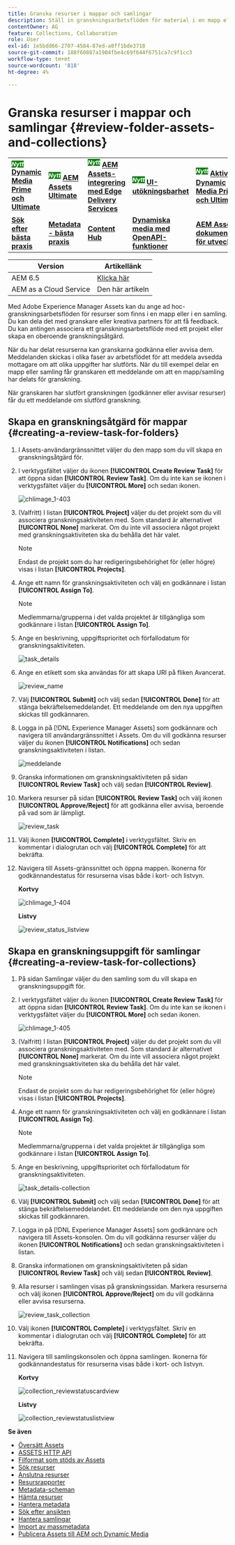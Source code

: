 ```yaml
---
title: Granska resurser i mappar och samlingar
description: Ställ in granskningsarbetsflöden för material i en mapp eller en samling och dela dem med granskare eller kreativa partners för att få feedback.
contentOwner: AG
feature: Collections, Collaboration
role: User
exl-id: 1e5bdd66-2707-4584-87ed-a0ff1bde3718
source-git-commit: 188f60887a1904fbe4c69f644f6751ca7c9f1cc3
workflow-type: tm+mt
source-wordcount: '818'
ht-degree: 4%

---
```


# Granska resurser i mappar och samlingar {#review-folder-assets-and-collections}

<table>
    <tr>
        <td>
            <sup style= "background-color:#008000; color:#FFFFFF; font-weight:bold"><i>Nytt</i></sup> <a href="/help/assets/dynamic-media/dm-prime-ultimate.md"><b>Dynamic Media Prime och Ultimate</b></a>
        </td>
        <td>
            <sup style= "background-color:#008000; color:#FFFFFF; font-weight:bold"><i>Nytt</i></sup> <a href="/help/assets/assets-ultimate-overview.md"><b>AEM Assets Ultimate</b></a>
        </td>
        <td>
            <sup style= "background-color:#008000; color:#FFFFFF; font-weight:bold"><i>Nytt</i></sup> <a href="/help/assets/integrate-aem-assets-edge-delivery-services.md"><b>AEM Assets-integrering med Edge Delivery Services</b></a>
        </td>
        <td>
            <sup style= "background-color:#008000; color:#FFFFFF; font-weight:bold"><i>Nytt</i></sup> <a href="/help/assets/aem-assets-view-ui-extensibility.md"><b>UI-utökningsbarhet</b></a>
        </td>
          <td>
            <sup style= "background-color:#008000; color:#FFFFFF; font-weight:bold"><i>Nytt</i></sup> <a href="/help/assets/dynamic-media/enable-dynamic-media-prime-and-ultimate.md"><b>Aktivera Dynamic Media Prime och Ultimate</b></a>
        </td>
    </tr>
    <tr>
        <td>
            <a href="/help/assets/search-best-practices.md"><b>Sök efter bästa praxis</b></a>
        </td>
        <td>
            <a href="/help/assets/metadata-best-practices.md"><b>Metadata - bästa praxis</b></a>
        </td>
        <td>
            <a href="/help/assets/product-overview.md"><b>Content Hub</b></a>
        </td>
        <td>
            <a href="/help/assets/dynamic-media-open-apis-overview.md"><b>Dynamiska media med OpenAPI-funktioner</b></a>
        </td>
        <td>
            <a href="https://developer.adobe.com/experience-cloud/experience-manager-apis/"><b>AEM Assets-dokumentation för utvecklare</b></a>
        </td>
    </tr>
</table>

| Version | Artikellänk |
| -------- | ---------------------------- |
| AEM 6.5 | [Klicka här](https://experienceleague.adobe.com/docs/experience-manager-65/assets/using/bulk-approval.html?lang=sv-SE) |
| AEM as a Cloud Service | Den här artikeln |

Med Adobe Experience Manager Assets kan du ange ad hoc-granskningsarbetsflöden för resurser som finns i en mapp eller i en samling. Du kan dela det med granskare eller kreativa partners för att få feedback. Du kan antingen associera ett granskningsarbetsflöde med ett projekt eller skapa en oberoende granskningsåtgärd.

När du har delat resurserna kan granskarna godkänna eller avvisa dem. Meddelanden skickas i olika faser av arbetsflödet för att meddela avsedda mottagare om att olika uppgifter har slutförts. När du till exempel delar en mapp eller samling får granskaren ett meddelande om att en mapp/samling har delats för granskning.

När granskaren har slutfört granskningen (godkänner eller avvisar resurser) får du ett meddelande om slutförd granskning.

## Skapa en granskningsåtgärd för mappar {#creating-a-review-task-for-folders}

1. I Assets-användargränssnittet väljer du den mapp som du vill skapa en granskningsåtgärd för.
1. I verktygsfältet väljer du ikonen **[!UICONTROL Create Review Task]** för att öppna sidan **[!UICONTROL Review Task]**. Om du inte kan se ikonen i verktygsfältet väljer du **[!UICONTROL More]** och sedan ikonen.

   ![chlimage_1-403](assets/chlimage_1-403.png)

1. (Valfritt) I listan **[!UICONTROL Project]** väljer du det projekt som du vill associera granskningsaktiviteten med. Som standard är alternativet **[!UICONTROL None]** markerat. Om du inte vill associera något projekt med granskningsaktiviteten ska du behålla det här valet.

   >[!NOTE]
   >
   >Endast de projekt som du har redigeringsbehörighet för (eller högre) visas i listan **[!UICONTROL Projects]**.

1. Ange ett namn för granskningsaktiviteten och välj en godkännare i listan **[!UICONTROL Assign To]**.

   >[!NOTE]
   >
   >Medlemmarna/grupperna i det valda projektet är tillgängliga som godkännare i listan **[!UICONTROL Assign To]**.

1. Ange en beskrivning, uppgiftsprioritet och förfallodatum för granskningsaktiviteten.

   ![task_details](assets/task_details.png)

1. Ange en etikett som ska användas för att skapa URI på fliken Avancerat.

   ![review_name](assets/review_name.png)

1. Välj **[!UICONTROL Submit]** och välj sedan **[!UICONTROL Done]** för att stänga bekräftelsemeddelandet. Ett meddelande om den nya uppgiften skickas till godkännaren.
1. Logga in på [!DNL Experience Manager Assets] som godkännare och navigera till användargränssnittet i Assets. Om du vill godkänna resurser väljer du ikonen **[!UICONTROL Notifications]** och sedan granskningsaktiviteten i listan.

   ![meddelande](assets/notification.png)

1. Granska informationen om granskningsaktiviteten på sidan **[!UICONTROL Review Task]** och välj sedan **[!UICONTROL Review]**.
1. Markera resurser på sidan **[!UICONTROL Review Task]** och välj ikonen **[!UICONTROL Approve/Reject]** för att godkänna eller avvisa, beroende på vad som är lämpligt.

   ![review_task](assets/review_task.png)

1. Välj ikonen **[!UICONTROL Complete]** i verktygsfältet. Skriv en kommentar i dialogrutan och välj **[!UICONTROL Complete]** för att bekräfta.
1. Navigera till Assets-gränssnittet och öppna mappen. Ikonerna för godkännandestatus för resurserna visas både i kort- och listvyn.

   **Kortvy**

   ![chlimage_1-404](assets/chlimage_1-404.png)

   **Listvy**

   ![review_status_listview](assets/review_status_listview.png)

## Skapa en granskningsuppgift för samlingar {#creating-a-review-task-for-collections}

1. På sidan Samlingar väljer du den samling som du vill skapa en granskningsuppgift för.
1. I verktygsfältet väljer du ikonen **[!UICONTROL Create Review Task]** för att öppna sidan **[!UICONTROL Review Task]**. Om du inte kan se ikonen i verktygsfältet väljer du **[!UICONTROL More]** och sedan ikonen.

   ![chlimage_1-405](assets/chlimage_1-405.png)

1. (Valfritt) I listan **[!UICONTROL Project]** väljer du det projekt som du vill associera granskningsaktiviteten med. Som standard är alternativet **[!UICONTROL None]** markerat. Om du inte vill associera något projekt med granskningsaktiviteten ska du behålla det här valet.

   >[!NOTE]
   >
   >Endast de projekt som du har redigeringsbehörighet för (eller högre) visas i listan **[!UICONTROL Projects]**.

1. Ange ett namn för granskningsaktiviteten och välj en godkännare i listan **[!UICONTROL Assign To]**.

   >[!NOTE]
   >
   >Medlemmarna/grupperna i det valda projektet är tillgängliga som godkännare i listan **[!UICONTROL Assign To]**.

1. Ange en beskrivning, uppgiftsprioritet och förfallodatum för granskningsaktiviteten.

   ![task_details-collection](assets/task_details-collection.png)

1. Välj **[!UICONTROL Submit]** och välj sedan **[!UICONTROL Done]** för att stänga bekräftelsemeddelandet. Ett meddelande om den nya uppgiften skickas till godkännaren.
1. Logga in på [!DNL Experience Manager Assets] som godkännare och navigera till Assets-konsolen. Om du vill godkänna resurser väljer du ikonen **[!UICONTROL Notifications]** och sedan granskningsaktiviteten i listan.
1. Granska informationen om granskningsaktiviteten på sidan **[!UICONTROL Review Task]** och välj sedan **[!UICONTROL Review]**.
1. Alla resurser i samlingen visas på granskningssidan. Markera resurserna och välj ikonen **[!UICONTROL Approve/Reject]** om du vill godkänna eller avvisa resurserna.

   ![review_task_collection](assets/review_task_collection.png)

1. Välj ikonen **[!UICONTROL Complete]** i verktygsfältet. Skriv en kommentar i dialogrutan och välj **[!UICONTROL Complete]** för att bekräfta.
1. Navigera till samlingskonsolen och öppna samlingen. Ikonerna för godkännandestatus för resurserna visas både i kort- och listvyn.

   **Kortvy**

   ![collection_reviewstatuscardview](assets/collection_reviewstatuscardview.png)

   **Listvy**

   ![collection_reviewstatuslistview](assets/collection_reviewstatuslistview.png)

**Se även**

* [Översätt Assets](translate-assets.md)
* [ASSETS HTTP API](mac-api-assets.md)
* [Filformat som stöds av Assets](file-format-support.md)
* [Sök resurser](search-assets.md)
* [Anslutna resurser](use-assets-across-connected-assets-instances.md)
* [Resursrapporter](asset-reports.md)
* [Metadata-scheman](metadata-schemas.md)
* [Hämta resurser](download-assets-from-aem.md)
* [Hantera metadata](manage-metadata.md)
* [Sök efter ansikten](search-facets.md)
* [Hantera samlingar](manage-collections.md)
* [Import av massmetadata](metadata-import-export.md)
* [Publicera Assets till AEM och Dynamic Media](/help/assets/publish-assets-to-aem-and-dm.md)
